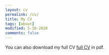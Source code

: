 ```yaml
---
layout: cv
permalink: /cv/
title: My CV
tags: [about]
modified: 5-10-2020
comments: false
---
```


You can also download my full CV <a href="http://www.ub.edu/rfa/docs/cv/mspcv.pdf" target="_blank">full CV</a> in pdf.
